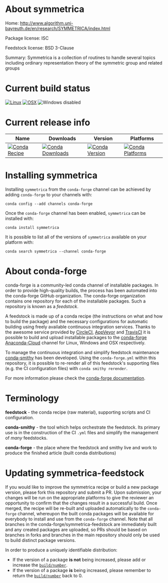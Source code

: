 About symmetrica
================

Home: http://www.algorithm.uni-bayreuth.de/en/research/SYMMETRICA/index.html

Package license: ISC

Feedstock license: BSD 3-Clause

Summary: Symmetrica is a collection of routines to handle several topics including
ordinary representation theory of the symmetric group and related groups




Current build status
====================

[![Linux](https://img.shields.io/circleci/project/github/conda-forge/symmetrica-feedstock/master.svg?label=Linux)](https://circleci.com/gh/conda-forge/symmetrica-feedstock)
[![OSX](https://img.shields.io/travis/conda-forge/symmetrica-feedstock/master.svg?label=macOS)](https://travis-ci.org/conda-forge/symmetrica-feedstock)
![Windows disabled](https://img.shields.io/badge/Windows-disabled-lightgrey.svg)

Current release info
====================

| Name | Downloads | Version | Platforms |
| --- | --- | --- | --- |
| [![Conda Recipe](https://img.shields.io/badge/recipe-symmetrica-green.svg)](https://anaconda.org/conda-forge/symmetrica) | [![Conda Downloads](https://img.shields.io/conda/dn/conda-forge/symmetrica.svg)](https://anaconda.org/conda-forge/symmetrica) | [![Conda Version](https://img.shields.io/conda/vn/conda-forge/symmetrica.svg)](https://anaconda.org/conda-forge/symmetrica) | [![Conda Platforms](https://img.shields.io/conda/pn/conda-forge/symmetrica.svg)](https://anaconda.org/conda-forge/symmetrica) |

Installing symmetrica
=====================

Installing `symmetrica` from the `conda-forge` channel can be achieved by adding `conda-forge` to your channels with:

```
conda config --add channels conda-forge
```

Once the `conda-forge` channel has been enabled, `symmetrica` can be installed with:

```
conda install symmetrica
```

It is possible to list all of the versions of `symmetrica` available on your platform with:

```
conda search symmetrica --channel conda-forge
```


About conda-forge
=================

conda-forge is a community-led conda channel of installable packages.
In order to provide high-quality builds, the process has been automated into the
conda-forge GitHub organization. The conda-forge organization contains one repository
for each of the installable packages. Such a repository is known as a *feedstock*.

A feedstock is made up of a conda recipe (the instructions on what and how to build
the package) and the necessary configurations for automatic building using freely
available continuous integration services. Thanks to the awesome service provided by
[CircleCI](https://circleci.com/), [AppVeyor](https://www.appveyor.com/)
and [TravisCI](https://travis-ci.org/) it is possible to build and upload installable
packages to the [conda-forge](https://anaconda.org/conda-forge)
[Anaconda-Cloud](https://anaconda.org/) channel for Linux, Windows and OSX respectively.

To manage the continuous integration and simplify feedstock maintenance
[conda-smithy](https://github.com/conda-forge/conda-smithy) has been developed.
Using the ``conda-forge.yml`` within this repository, it is possible to re-render all of
this feedstock's supporting files (e.g. the CI configuration files) with ``conda smithy rerender``.

For more information please check the [conda-forge documentation](https://conda-forge.org/docs/).

Terminology
===========

**feedstock** - the conda recipe (raw material), supporting scripts and CI configuration.

**conda-smithy** - the tool which helps orchestrate the feedstock.
                   Its primary use is in the construction of the CI ``.yml`` files
                   and simplify the management of *many* feedstocks.

**conda-forge** - the place where the feedstock and smithy live and work to
                  produce the finished article (built conda distributions)


Updating symmetrica-feedstock
=============================

If you would like to improve the symmetrica recipe or build a new
package version, please fork this repository and submit a PR. Upon submission,
your changes will be run on the appropriate platforms to give the reviewer an
opportunity to confirm that the changes result in a successful build. Once
merged, the recipe will be re-built and uploaded automatically to the
`conda-forge` channel, whereupon the built conda packages will be available for
everybody to install and use from the `conda-forge` channel.
Note that all branches in the conda-forge/symmetrica-feedstock are
immediately built and any created packages are uploaded, so PRs should be based
on branches in forks and branches in the main repository should only be used to
build distinct package versions.

In order to produce a uniquely identifiable distribution:
 * If the version of a package **is not** being increased, please add or increase
   the [``build/number``](https://conda.io/docs/user-guide/tasks/build-packages/define-metadata.html#build-number-and-string).
 * If the version of a package **is** being increased, please remember to return
   the [``build/number``](https://conda.io/docs/user-guide/tasks/build-packages/define-metadata.html#build-number-and-string)
   back to 0.
